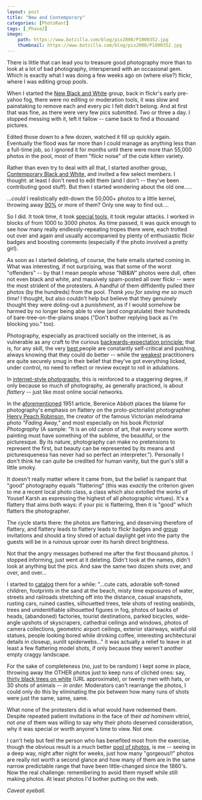 ```yaml
---
layout: post
title: "New and Contemporary"
categories: [PhotoRant]
tags: [_Phase2]
image:
    path: https://www.botzilla.com/blog/pix2008/P1000352.jpg
    thumbnail: https://www.botzilla.com/blog/pix2008/P1000352.jpg
---
```


There is little that can lead you to treasure good photography more than to look at a lot of bad photography, interspersed with an occasional gem. Which is exactly what I was doing a few weeks ago on (where else?) flickr, where I was editing group pools.

<!--more-->

When I started the <a href="http://www.flickr.com/groups/newblackandwhite/">New Black and White</a> group, back in flickr's early pre-yahoo fog, there were no editing or moderation tools, it was slow and painstaking to remove each and every pic I felt didn't belong. And at first that was fine, as there were very few pics submitted. Two or three a day. I stopped messing with it, left it fallow -- came back to find a thousand pictures. 

Edited those down to a few dozen, watched it fill up quickly again. Eventually the flood was far more than I could manage as anything less than a full-time job, so I ignored it for months until there were more than 55,000 photos in the pool, most of them "flickr noise" of the cute kitten variety.

Rather than even try to deal with all that, I started another group, <a href="http://www.flickr.com/groups/contemporarybw/">Contemporary Black and White,</a> and invited a few select members. I thought: at least I don't need to edit them (and I don't -- they've been contributing good stuff). But then I started wondering about the old one.....

...<i>could</i> I realistically edit-down the 50,000+ photos to a little kernel, throwing away <a href="http://en.wikipedia.org/wiki/Sturgeon's_law">90%</a> or more of them? Only one way to find out....

So I did. It took time, it took <a href="http://bighugelabs.com/flickr/poolcleaner.php">special tools,</a> it took regular attacks. I worked in blocks of from 1000 to 3000 photos. As time passed, it was quick enough to see how many really endlessly-repeating tropes there were, each trotted out over and again and usually accompanied by plenty of enthusiastic flickr badges and boosting comments (especially if the photo involved a pretty girl).

As soon as I started deleting, of course, the hate emails started coming in. What was interesting, if not surprising, was that some of the worst "offenders" -- by that I mean people whose "NB&W" photos were dull, often not even black and white, and massively spam-posted all over flickr -- were the most strident of the protesters. A handful of them diffidently pulled their photos (by the hundreds) from the pool. <i>Thank you for saving me so much time!</i> I thought, but also couldn't help but believe that they genuinely thought they were doling-out a <i>punishment,</i> as if I would somehow be harmed by no longer being able to view (and congratulate) their hundreds of bare-tree-on-the-plains snaps ("Don't bother replying back as I'm blocking you." too).

Photography, especially as practiced socially on the internet, is as vulnerable as any craft to the curious <a href="http://www.apa.org/monitor/feb03/overestimate.html">backwards-expectation principle:</a> that is, for any skill, the very <a href="http://www.cambridge.org/us/catalogue/catalogue.asp?isbn=052184097X">best </a> people are constantly self-critical and pushing, always knowing that they could do better -- while the <a href="http://en.wikipedia.org/wiki/Dunning-Kruger_effect">weakest</a> practitioners are quite securely smug in their belief that they've got everything licked, under control, no need to reflect or review except to roll in adulations.

In <a href="http://www.flickr.com/groups/57884191@N00/">internet-style photography</a>, this is reinforced to a staggering degree, if only because so much of photography, as generally practiced, is about <i>flattery</i> -- just like most online social networks.

In the <a href="{{ site.baseurl }}{% post_url 2008-05-26-The-Critique %}">aforementioned</a> 1951 article, Berenice Abbott  places the blame for photography's emphasis on flattery on the proto-pictorialist photographer <a href="http://en.wikipedia.org/wiki/Henry_Peach_Robinson">Henry Peach Robinson,</a> the creator of the famous Victorian melodrama photo <i>"Fading Away,"</i> and most especially on his book <i>Pictorial Photography</i> (A sample: "It is an old canon of art, that every scene worth painting must have something of the sublime, the beautiful, or the picturesque. By its nature, photography can make no pretensions to represent the first, but beauty can be represented by its means and picturesqueness has never had so perfect an interpreter."). Personally I don't think he can <i>quite</i> be credited for human vanity, but the gun's still a little smoky.

It doesn't really matter where it came from, but the belief is rampant that "good" photography equals "flattering" (this was <i>exactly</i> the criterion given to me a recent local photo class, a class which also extolled the works of Yousef Karsh as expressing the highest of all photographic virtues). It's a flattery that aims both ways: if your pic is flattering, then it is "good" which flatters the photographer.

The cycle starts there: the photos are flattering, and deserving therefore of flattery, and flattery leads to flattery leads to flickr badges and <a href="http://www.flickr.com/groups/exemplaryshots/">group</a> invitations  and should a tiny shred of actual daylight get into the party the guests will be in a ruinous uproar over its harsh direct brightness.

Not that the angry messages bothered me after the first thousand photos. I stopped informing, just went at it deleting. Didn't look at the names, didn't look at anything but the pics. And saw the same two dozen shots over, and over, and over...

I started to <a href="http://www.flickr.com/photos/bjorke/2409242893/">catalog</a> them for a while: "...cute cats, adorable soft-toned children, footprints in the sand at the beach, misty time exposures of water, streets and railroads stretching off into the distance, casual snapshots, rusting cars, ruined castles, silhouetted trees, tele shots of resting seabirds, trees and unidentifiable silhouetted figures in fog, photos of backs of heads, (abandoned) factories, tourist destinations, parked bicycles, wide-angle upshots of skyscrapers, cathedral ceilings and windows, photos of camera collections, geometric airport ceilings, exterior stairways, wistful old statues, people looking bored while drinking coffee, interesting architectural details in closeup, sunlit spiderwebs..." it was actually a relief to leave in at least a few flattering model shots, if only because they weren't another empty craggy landscape.

For the sake of completeness (no, just to be random) I kept some in place, throwing away the OTHER photos just to keep runs of clich&eacute;d ones: say, <a href="http://www.flickr.com/groups/newblackandwhite/pool/page117/">thirty black trees on white</a> (URL approximate), or twenty men with hats, or 30 shots of animals -- <i>in order.</i> Moderators can't rearrange the photos, I could only do this by eliminating the pix between how many runs of shots were just the same, same, same.

What none of the protesters did is what would have redeemed them. Despite repeated patient invitations in the face of their <i>ad hominem</i> vitriol, not <i>one</i> of them was willing to say why their photo deserved consideration, why it was special or worth anyone's time to view. Not one.

I can't help but feel the person who has benefited most from the exercise, though the obvious result is a much better <a href="http://www.flickr.com/groups/newblackandwhite/pool/">pool of photos,</a>  is me -- seeing in a deep way, night after night for weeks, just how many "gorgeous!!" photos are really not worth a second glance and how many of them are in the same narrow predictable range that have been little-changed since the 1860's. Now the real challenge: remembering to avoid them myself while still making photos. At least photos I'd bother putting on the web.

<i>Caveat eyeball.</i>
